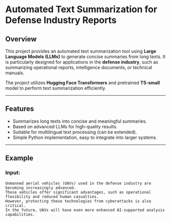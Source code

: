 # Automated Text Summarization for Defense Industry Reports

## Overview

This project provides an automated text summarization tool using **Large Language Models (LLMs)** to generate concise summaries from long texts. It is particularly designed for applications in the **defense industry**, such as summarizing operational reports, intelligence documents, or technical manuals.

The project utilizes **Hugging Face Transformers** and pretrained **T5-small** model to perform text summarization efficiently.

---

## Features

- Summarizes long texts into concise and meaningful summaries.
- Based on advanced LLMs for high-quality results.
- Suitable for multilingual text processing (can be extended).
- Simple Python implementation, easy to integrate into larger systems.

---

## Example

### Input:
```text
Unmanned aerial vehicles (UAVs) used in the defense industry are becoming increasingly advanced.
These vehicles offer significant advantages, such as operational flexibility and reduced human casualties.
However, protecting these technologies from cyberattacks is also critical.
In the future, UAVs will have even more enhanced AI-supported analysis capabilities.
